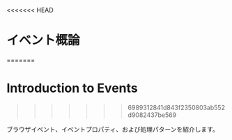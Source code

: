 <<<<<<< HEAD
# イベント概論
=======
# Introduction to Events
>>>>>>> 6989312841d843f2350803ab552d9082437be569

ブラウザイベント、イベントプロパティ、および処理パターンを紹介します。
